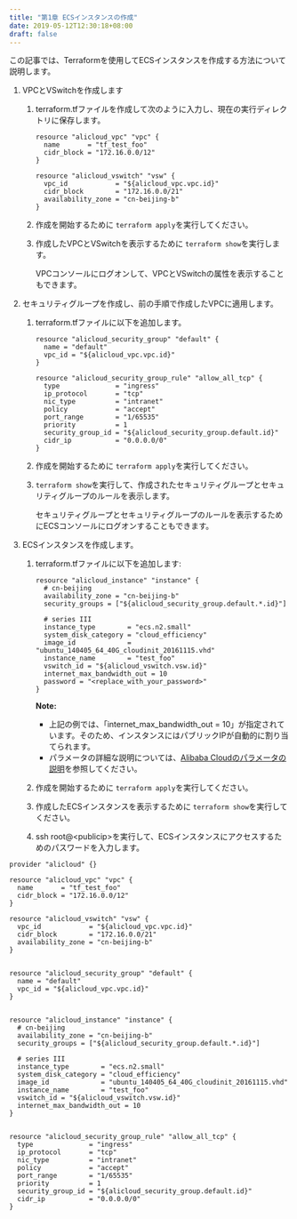 ```yaml
---
title: "第1章 ECSインスタンスの作成"
date: 2019-05-12T12:30:18+08:00
draft: false
---
```


この記事では、Terraformを使用してECSインスタンスを作成する方法について説明します。

1. VPCとVSwitchを作成します 
    1.  terraform.tfファイルを作成して次のように入力し、現在の実行ディレクトリに保存します。

        ```
        resource "alicloud_vpc" "vpc" {
          name       = "tf_test_foo"
          cidr_block = "172.16.0.0/12"
        }
        
        resource "alicloud_vswitch" "vsw" {
          vpc_id            = "${alicloud_vpc.vpc.id}"
          cidr_block        = "172.16.0.0/21"
          availability_zone = "cn-beijing-b"
        }
        ```

    2.  作成を開始するために `terraform apply`を実行してください。
    3.  作成したVPCとVSwitchを表示するために `terraform show`を実行します。

        VPCコンソールにログオンして、VPCとVSwitchの属性を表示することもできます。

2.  セキュリティグループを作成し、前の手順で作成したVPCに適用します。 
    1.  terraform.tfファイルに以下を追加します。

        ```
        resource "alicloud_security_group" "default" {
          name = "default"
          vpc_id = "${alicloud_vpc.vpc.id}"
        }
        
        resource "alicloud_security_group_rule" "allow_all_tcp" {
          type              = "ingress"
          ip_protocol       = "tcp"
          nic_type          = "intranet"
          policy            = "accept"
          port_range        = "1/65535"
          priority          = 1
          security_group_id = "${alicloud_security_group.default.id}"
          cidr_ip           = "0.0.0.0/0"
        }
        ```

    2.  作成を開始するために `terraform apply`を実行してください。
    3.  `terraform show`を実行して、作成されたセキュリティグループとセキュリティグループのルールを表示します。

        セキュリティグループとセキュリティグループのルールを表示するためにECSコンソールにログオンすることもできます。

3.  ECSインスタンスを作成します。 
    1.  terraform.tfファイルに以下を追加します:

        ```
        resource "alicloud_instance" "instance" {
          # cn-beijing
          availability_zone = "cn-beijing-b"
          security_groups = ["${alicloud_security_group.default.*.id}"]
        
          # series III
          instance_type        = "ecs.n2.small"
          system_disk_category = "cloud_efficiency"
          image_id             = "ubuntu_140405_64_40G_cloudinit_20161115.vhd"
          instance_name        = "test_foo"
          vswitch_id = "${alicloud_vswitch.vsw.id}"
          internet_max_bandwidth_out = 10
          password = "<replace_with_your_password>"
        }
        ```

        **Note:** 

        -   上記の例では、「internet_max_bandwidth_out = 10」が指定されています。そのため、インスタンスにはパブリックIPが自動的に割り当てられます。
        -   パラメータの詳細な説明については、[Alibaba Cloudのパラメータの説明](https://www.terraform.io/docs/providers/alicloud/d/instances.html)を参照してください。
    2.  作成を開始するために `terraform apply`を実行してください。
    3.  作成したECSインスタンスを表示するために `terraform show`を実行してください。
    4.  ssh root@<publicip\>を実行して、ECSインスタンスにアクセスするためのパスワードを入力します。

```
provider "alicloud" {}
  
resource "alicloud_vpc" "vpc" {
  name       = "tf_test_foo"
  cidr_block = "172.16.0.0/12"
}

resource "alicloud_vswitch" "vsw" {
  vpc_id            = "${alicloud_vpc.vpc.id}"
  cidr_block        = "172.16.0.0/21"
  availability_zone = "cn-beijing-b"
}


resource "alicloud_security_group" "default" {
  name = "default"
  vpc_id = "${alicloud_vpc.vpc.id}"
}


resource "alicloud_instance" "instance" {
  # cn-beijing
  availability_zone = "cn-beijing-b"
  security_groups = ["${alicloud_security_group.default.*.id}"]

  # series III
  instance_type        = "ecs.n2.small"
  system_disk_category = "cloud_efficiency"
  image_id             = "ubuntu_140405_64_40G_cloudinit_20161115.vhd"
  instance_name        = "test_foo"
  vswitch_id = "${alicloud_vswitch.vsw.id}"
  internet_max_bandwidth_out = 10
}


resource "alicloud_security_group_rule" "allow_all_tcp" {
  type              = "ingress"
  ip_protocol       = "tcp"
  nic_type          = "intranet"
  policy            = "accept"
  port_range        = "1/65535"
  priority          = 1
  security_group_id = "${alicloud_security_group.default.id}"
  cidr_ip           = "0.0.0.0/0"
}
```

